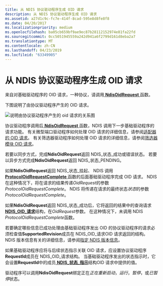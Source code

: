 ```yaml
---
title: 从 NDIS 协议驱动程序生成 OID 请求
description: 从 NDIS 协议驱动程序生成 OID 请求
ms.assetid: a27d1c9c-fc7e-414f-8cad-595e8d8fe8f8
ms.date: 04/20/2017
ms.localizationpriority: medium
ms.openlocfilehash: ba05cb659bf9ae9ec87b28112152974e81fa22fd
ms.sourcegitcommit: 0cc5051945559a242d941a6f2799d161d8eba2a7
ms.translationtype: MT
ms.contentlocale: zh-CN
ms.lasthandoff: 04/23/2019
ms.locfileid: "63349905"
---
```

# <a name="generating-oid-requests-from-an-ndis-protocol-driver"></a>从 NDIS 协议驱动程序生成 OID 请求





来自对基础驱动程序的 OID 请求，一种协议，请调用[ **NdisOidRequest** ](https://msdn.microsoft.com/library/windows/hardware/ff563710)函数。

下图说明了由协议驱动程序产生的 OID 请求。

![说明由协议驱动程序产生的 oid 请求的关系图](images/protocolrequest.png)

协议驱动程序调用后[ **NdisOidRequest** ](https://msdn.microsoft.com/library/windows/hardware/ff563710)函数，NDIS 调用下一步基础驱动程序的请求功能。 有关微型端口驱动程序如何处理 OID 请求的详细信息，请参阅[适配器的 OID 请求](miniport-adapter-oid-requests.md)。 有关筛选器驱动程序如何处理 OID 请求的详细信息，请参阅[筛选器模块 OID 请求](filter-module-oid-requests.md)。

若要以同步方式，完成**NdisOidRequest**返回 NDIS\_状态\_成功或错误状态。 若要以异步方式完成**NdisOidRequest**返回 NDIS\_状态\_PENDING。

如果**NdisOidRequest**返回 NDIS\_状态\_挂起、 NDIS 调用[ **ProtocolOidRequestComplete** ](https://msdn.microsoft.com/library/windows/hardware/ff570264)函数的后面基础驱动程序完成 OID 请求。 NDIS 在这种情况下，将在请求的结果传递*OidRequest*的参数*ProtocolOidRequestComplete*。 NDIS 将传递在请求的最终状态*状态*的参数*ProtocolOidRequestComplete*。

如果**NdisOidRequest**返回 NDIS\_状态\_成功后，它将返回的结果中的查询请求[ **NDIS\_OID\_请求**](https://msdn.microsoft.com/library/windows/hardware/ff566710)结构，在*OidRequest*参数。 在这种情况下，未调用 NDIS *ProtocolOidRequestComplete*函数。

若要确定哪些信息已成功处理由基础驱动程序发出 OID 的协议驱动程序的请求必须检查值**SupportedRevision**成员在 NDIS\_OID\_请求OID 请求返回的结构。 NDIS 版本信息有关的详细信息，请参阅[指定 NDIS 版本信息](specifying-ndis-version-information.md)。

如果基础驱动程序应将与后续状态指示关联 OID 请求，应设置协议驱动程序**RequestId**成员在 NDIS\_OID\_请求结构。 当基础驱动程序发出的状态指示时，它会设置**RequestId**中的成员[ **NDIS\_状态\_指示**](https://msdn.microsoft.com/library/windows/hardware/ff567373)结构OID 请求中提供的值。

驱动程序可以调用**NdisOidRequest**绑定正在*正在重新启动*，*运行*，*暂停*，或*已暂停*状态。

 

 





